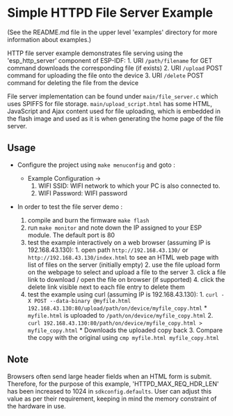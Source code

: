 # Simple HTTPD File Server Example

(See the README.md file in the upper level 'examples' directory for more information about examples.)

HTTP file server example demonstrates file serving using the 'esp_http_server' component of ESP-IDF:
    1. URI `/path/filename` for GET command downloads the corresponding file (if exists)
    2. URI `/upload` POST command for uploading the file onto the device
    3. URI `/delete` POST command for deleting the file from the device

File server implementation can be found under `main/file_server.c` which uses SPIFFS for file storage. `main/upload_script.html` has some HTML, JavaScript and Ajax content used for file uploading, which is embedded in the flash image and used as it is when generating the home page of the file server.

## Usage

* Configure the project using `make menuconfig` and goto :
    * Example Configuration ->
        1. WIFI SSID: WIFI network to which your PC is also connected to.
        2. WIFI Password: WIFI password

* In order to test the file server demo :
    1. compile and burn the firmware `make flash`
    2. run `make monitor` and note down the IP assigned to your ESP module. The default port is 80
    3. test the example interactively on a web browser (assuming IP is 192.168.43.130):
            1. open path `http://192.168.43.130/` or `http://192.168.43.130/index.html` to see an HTML web page with list of files on the server (initially empty)
            2. use the file upload form on the webpage to select and upload a file to the server
            3. click a file link to download / open the file on browser (if supported)
            4. click the delete link visible next to each file entry to delete them
    4. test the example using curl (assuming IP is 192.168.43.130):
            1. `curl -X POST --data-binary @myfile.html 192.168.43.130:80/upload/path/on/device/myfile_copy.html`
                * `myfile.html` is uploaded to `/path/on/device/myfile_copy.html`
            2. `curl 192.168.43.130:80/path/on/device/myfile_copy.html > myfile_copy.html`
                * Downloads the uploaded copy back
            3. Compare the copy with the original using `cmp myfile.html myfile_copy.html`

## Note

Browsers often send large header fields when an HTML form is submit. Therefore, for the purpose of this example, 'HTTPD_MAX_REQ_HDR_LEN' has been increased to 1024 in `sdkconfig.defaults`. User can adjust this value as per their requirement, keeping in mind the memory constraint of the hardware in use.
